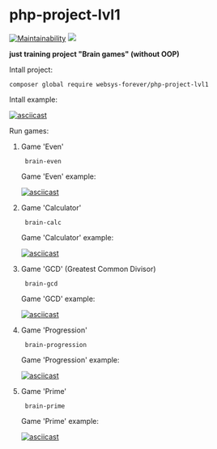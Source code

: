 # php-project-lvl1
[![Maintainability](https://api.codeclimate.com/v1/badges/c9fe9f68381488e8ec3f/maintainability)](https://codeclimate.com/github/websys-forever/php-project-lvl1/maintainability) 
![](https://github.com/websys-forever/php-project-lvl1/workflows/Check%20code/badge.svg)
    
**just training project "Brain games" (without OOP)**

Intall project:    
    
    composer global require websys-forever/php-project-lvl1    

Intall example:    

[![asciicast](https://asciinema.org/a/yA9MaANqJXTQf00dSZNEmo3YY.svg)](https://asciinema.org/a/yA9MaANqJXTQf00dSZNEmo3YY)

Run games:    
    
1) Game 'Even'

        brain-even    
    
    Game 'Even' example:    
    
    [![asciicast](https://asciinema.org/a/hm65jvTpgGiUNxwx7Ab9OYugs.svg)](https://asciinema.org/a/hm65jvTpgGiUNxwx7Ab9OYugs)    

2) Game 'Calculator'    

        brain-calc   
         
    Game 'Calculator' example:    
    
    [![asciicast](https://asciinema.org/a/hm65jvTpgGiUNxwx7Ab9OYugs.svg)](https://asciinema.org/a/hm65jvTpgGiUNxwx7Ab9OYugs)
        
3) Game 'GCD' (Greatest Common Divisor)    

        brain-gcd    
        
    Game 'GCD' example:    
 
    [![asciicast](https://asciinema.org/a/Qk12TvzaU5BLjdIs5DJUL0Ooh.svg)](https://asciinema.org/a/Qk12TvzaU5BLjdIs5DJUL0Ooh)
            
4) Game 'Progression'    

        brain-progression    

    Game 'Progression' example:    

    [![asciicast](https://asciinema.org/a/OKrGXAwuZ8j6auNM5GdyGbRuf.svg)](https://asciinema.org/a/OKrGXAwuZ8j6auNM5GdyGbRuf)
       
5) Game 'Prime'    

        brain-prime    

    Game 'Prime' example:    

    [![asciicast](https://asciinema.org/a/hugNxMv6I2U2OVvGyATP7M82c.svg)](https://asciinema.org/a/hugNxMv6I2U2OVvGyATP7M82c)
